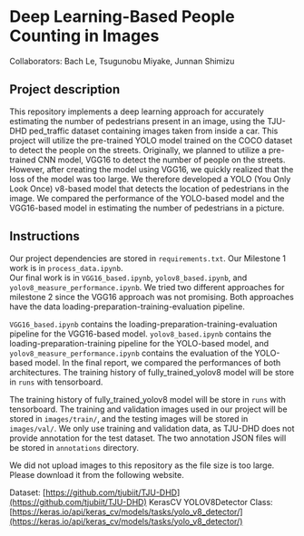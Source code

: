# Deep Learning-Based People Counting in Images

Collaborators: Bach Le, Tsugunobu Miyake, Junnan Shimizu

## Project description
This repository implements a deep learning approach for accurately estimating the number of pedestrians present in an image, using the TJU-DHD ped_traffic dataset containing images taken from inside a car. This project will utilize the pre-trained YOLO model trained on the COCO dataset to detect the people on the streets. Originally, we planned to utilize a pre-trained CNN model, VGG16 to detect the number of people on the streets. However, after creating the model using VGG16, we quickly realized that the loss of the model was too large. We therefore developed a YOLO (You Only Look Once) v8-based model that detects the location of pedestrians in the image. We compared the performance of the YOLO-based model and the VGG16-based model in estimating the number of pedestrians in a picture.

## Instructions
Our project dependencies are stored in `requirements.txt`.
Our Milestone 1 work is in `process_data.ipynb`. \
Our final work is in `VGG16_based.ipynb`, `yolov8_based.ipynb`, and `yolov8_measure_performance.ipynb`. We tried two different approaches for milestone 2 since the VGG16 approach was not promising. Both approaches have the data loading-preparation-training-evaluation pipeline. 

`VGG16_based.ipynb` contains the loading-preparation-training-evaluation pipeline for the VGG16-based model. `yolov8_based.ipynb` contains the loading-preparation-training pipeline for the YOLO-based model, and `yolov8_measure_performance.ipynb` contains the evaluation of the YOLO-based model. In the final report, we compared the performances of both architectures.
The training history of fully_trained_yolov8 model will be store in `runs` with tensorboard.

The training history of fully_trained_yolov8 model will be store in `runs` with tensorboard.
The training and validation images used in our project will be stored in `images/train/`, and the testing images will be stored in `images/val/`. We only use training and validation data, as TJU-DHD does not provide annotation for the test dataset. The two annotation JSON files will be stored in `annotations` directory.

We did not upload images to this repository as the file size is too large. Please download it from the following website.

Dataset: [https://github.com/tjubiit/TJU-DHD](https://github.com/tjubiit/TJU-DHD)
KerasCV YOLOV8Detector Class: [https://keras.io/api/keras_cv/models/tasks/yolo_v8_detector/](https://keras.io/api/keras_cv/models/tasks/yolo_v8_detector/)
